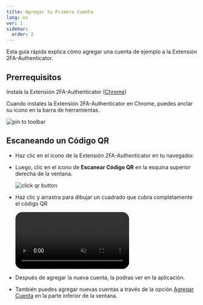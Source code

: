 ```yaml
---
title: Agregar tu Primera Cuenta
lang: es
ver: 1
sidebar:
  order: 2
---
```


Esta guía rápida explica cómo agregar una cuenta de ejemplo a la Extensión 2FA-Authenticator. 

## Prerrequisitos

Instala la Extensión 2FA-Authenticator ([Chrome](https://chrome.google.com/webstore/detail/authenticator/bhghoamapcdpbohphigoooaddinpkbai))

Cuando instales la Extensión 2FA-Authenticator en Chrome, puedes anclar su icono en la barra de herramientas.  

![pin to toolbar](/img/docs/pin-extension.png)

## Escaneando un Código QR

- Haz clic en el icono de la Extensión 2FA-Authenticator en tu navegador.

- Luego, clic en el icono de **Escanear Código QR** en la esquina superior derecha de la ventana.

    ![click qr button](/img/docs/scan-qr-code-button.png)

- Haz clic y arrastra para dibujar un cuadrado que cubra completamente el código QR

  <video autoplay muted loop style="border-radius: 18px;display: block;">
    <source src="/img/docs/scan-qr-code.webm" type="video/webm">
    Tu navegador no soporta la etiqueta de video.
  </video>

- Después de agregar la nueva cuenta, la podras ver en la aplicación.

- También puedes agregar nuevas cuentas a través de la opción [Agregar Cuenta](/docs/agregar-cuentas/add-new-account/) en la parte inferior de la ventana.



<!-- El número de 6 dígitos es tu contraseña de un solo uso actual, el círculo en la esquina inferior derecha te dice cuánto tiempo queda para la contraseña actual. Si deseas agregar esta cuenta a una aplicación móvil, puedes hacer clic en el icono QR en la esquina superior derecha de la entrada para mostrar el código QR de esta cuenta.  -->
